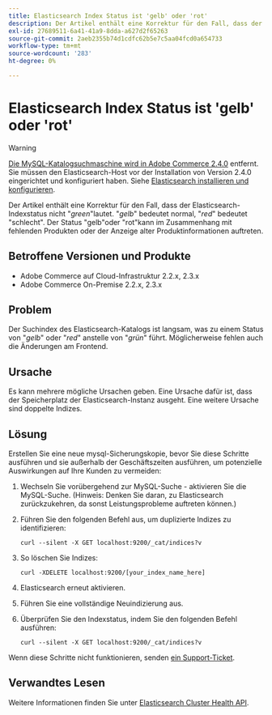 ```yaml
---
title: Elasticsearch Index Status ist 'gelb' oder 'rot'
description: Der Artikel enthält eine Korrektur für den Fall, dass der Indexstatus des Elasticsearchs nicht "grün"lautet. '*gelb*' bezeichnet den Normalwert und '*rot*' zeigt den Fehler an. Der Status "gelb"oder "rot"kann im Zusammenhang mit fehlenden Produkten oder der Anzeige alter Produktinformationen auftreten.
exl-id: 27689511-6a41-41a9-8dda-a627d2f65263
source-git-commit: 2aeb2355b74d1cdfc62b5e7c5aa04fcd0a654733
workflow-type: tm+mt
source-wordcount: '283'
ht-degree: 0%

---
```


# Elasticsearch Index Status ist &#39;gelb&#39; oder &#39;rot&#39;

>[!WARNING]
>
> [Die MySQL-Katalogsuchmaschine wird in Adobe Commerce 2.4.0](/help/announcements/adobe-commerce-announcements/mysql-catalog-search-engine-will-be-removed-in-magento-2-4-0.md) entfernt. Sie müssen den Elasticsearch-Host vor der Installation von Version 2.4.0 eingerichtet und konfiguriert haben. Siehe [Elasticsearch installieren und konfigurieren](https://experienceleague.adobe.com/en/docs/commerce-operations/configuration-guide/search/overview-search).

Der Artikel enthält eine Korrektur für den Fall, dass der Elasticsearch-Indexstatus nicht &quot;*green*&quot;lautet. &quot;*gelb*&quot; bedeutet normal, &quot;*red*&quot; bedeutet &quot;schlecht&quot;. Der Status &quot;gelb&quot;oder &quot;rot&quot;kann im Zusammenhang mit fehlenden Produkten oder der Anzeige alter Produktinformationen auftreten.

## Betroffene Versionen und Produkte

* Adobe Commerce auf Cloud-Infrastruktur 2.2.x, 2.3.x
* Adobe Commerce On-Premise 2.2.x, 2.3.x

## Problem

Der Suchindex des Elasticsearch-Katalogs ist langsam, was zu einem Status von &quot;*gelb*&quot; oder &quot;*red*&quot; anstelle von &quot;*grün*&quot; führt. Möglicherweise fehlen auch die Änderungen am Frontend.

## Ursache

Es kann mehrere mögliche Ursachen geben. Eine Ursache dafür ist, dass der Speicherplatz der Elasticsearch-Instanz ausgeht. Eine weitere Ursache sind doppelte Indizes.

## Lösung

Erstellen Sie eine neue mysql-Sicherungskopie, bevor Sie diese Schritte ausführen und sie außerhalb der Geschäftszeiten ausführen, um potenzielle Auswirkungen auf Ihre Kunden zu vermeiden:

1. Wechseln Sie vorübergehend zur MySQL-Suche - aktivieren Sie die MySQL-Suche. (Hinweis: Denken Sie daran, zu Elasticsearch zurückzukehren, da sonst Leistungsprobleme auftreten können.)
1. Führen Sie den folgenden Befehl aus, um duplizierte Indizes zu identifizieren:

   ```
   curl --silent -X GET localhost:9200/_cat/indices?v
   ```

1. So löschen Sie Indizes:

   ```
   curl -XDELETE localhost:9200/[your_index_name_here]
   ```

1. Elasticsearch erneut aktivieren.
1. Führen Sie eine vollständige Neuindizierung aus.
1. Überprüfen Sie den Indexstatus, indem Sie den folgenden Befehl ausführen:

   ```
   curl --silent -X GET localhost:9200/_cat/indices?v
   ```

Wenn diese Schritte nicht funktionieren, senden [ein Support-Ticket](/help/help-center-guide/help-center/magento-help-center-user-guide.md#submit-ticket).

## Verwandtes Lesen

Weitere Informationen finden Sie unter [Elasticsearch Cluster Health API](https://www.elastic.co/guide/en/elasticsearch/reference/current/cluster-health.html).
